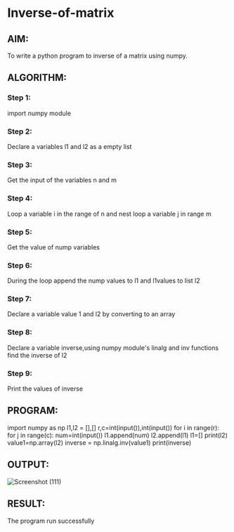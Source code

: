 # Inverse-of-matrix

## AIM:
To write a python program to inverse of a matrix using numpy.
## ALGORITHM:
### Step 1:
import numpy module
### Step 2:
Declare a variables l1 and l2 as a empty list
### Step 3:
Get the input of the variables n and m
### Step 4:
Loop a variable i in the range of n and nest loop a variable j in range m
### Step 5:
Get the value of nump variables
### Step 6:
During the loop append the nump values to l1 and l1values to list l2
### Step 7:
Declare a variable value 1 and l2 by converting to an array
### Step 8:
Declare a variable inverse,using numpy module's linalg and inv functions find the inverse of l2
### Step 9:
Print the values of inverse

## PROGRAM:
import numpy as np
l1,l2 = [],[]
r,c=int(input()),int(input())
for i in range(r):
    for j in range(c):
        num=int(input())
        l1.append(num)
    l2.append(l1)
    l1=[]
print(l2)
value1=np.array(l2)
inverse = np.linalg.inv(value1)
print(inverse)
## OUTPUT:
![Screenshot (111)](https://user-images.githubusercontent.com/94677128/153770781-e8396b02-4676-4bc8-a3cf-3ed3fe19d272.png)

## RESULT:
The program run successfully

